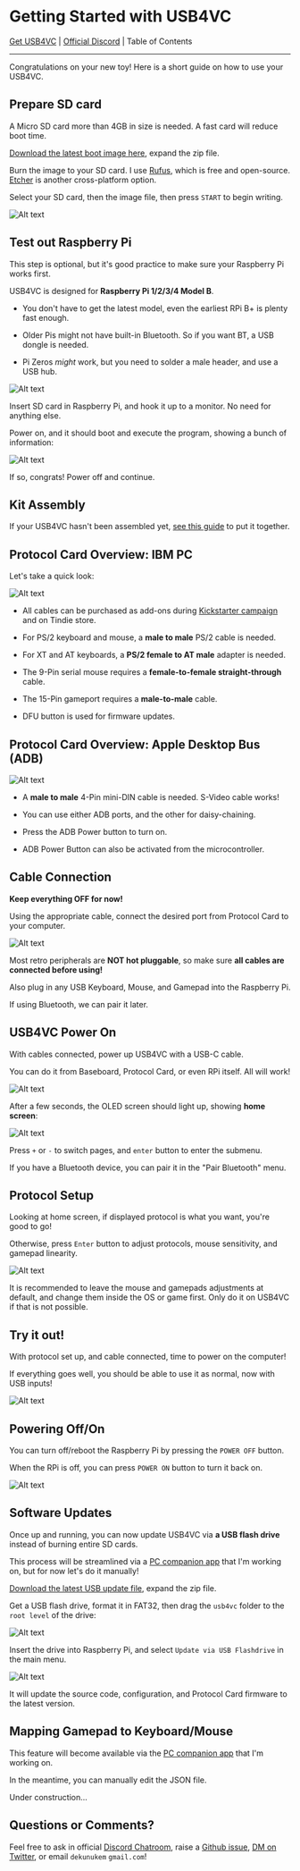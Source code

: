 # Getting Started with USB4VC

[Get USB4VC](https://www.kickstarter.com/projects/dekunukem/usb4vc-usb-inputs-on-retro-computers) | [Official Discord](https://discord.gg/HAuuh3pAmB) | Table of Contents

------

Congratulations on your new toy! Here is a short guide on how to use your USB4VC.

## Prepare SD card

A Micro SD card more than 4GB in size is needed. A fast card will reduce boot time.

[Download the latest boot image here](https://github.com/dekuNukem/USB4VC/releases/latest), expand the zip file.

Burn the image to your SD card. I use [Rufus](https://rufus.ie/en/), which is free and open-source. [Etcher](https://www.balena.io/etcher/) is another cross-platform option.

Select your SD card, then the image file, then press `START` to begin writing.

![Alt text](photos/rufus.png)


## Test out Raspberry Pi

This step is optional, but it's good practice to make sure your Raspberry Pi works first. 

USB4VC is designed for **Raspberry Pi 1/2/3/4 Model B**.

* You don't have to get the latest model, even the earliest RPi B+ is plenty fast enough.

* Older Pis might not have built-in Bluetooth. So if you want BT, a USB dongle is needed.

* Pi Zeros *might* work, but you need to solder a male header, and use a USB hub.

![Alt text](photos/rpis.jpeg)

Insert SD card in Raspberry Pi, and hook it up to a monitor. No need for anything else.

Power on, and it should boot and execute the program, showing a bunch of information:

![Alt text](photos/rpitest.jpeg)

If so, congrats! Power off and continue.

## Kit Assembly

If your USB4VC hasn't been assembled yet, [see this guide](/kit_assembly.md) to put it together.

## Protocol Card Overview: IBM PC

Let's take a quick look:

![Alt text](photos/ibmpcpc.jpeg)

* All cables can be purchased as add-ons during [Kickstarter campaign](kickstarter_info.md) and on Tindie store.

* For PS/2 keyboard and mouse, a **male to male** PS/2 cable is needed.

* For XT and AT keyboards, a **PS/2 female to AT male** adapter is needed.

* The 9-Pin serial mouse requires a **female-to-female straight-through** cable.

* The 15-Pin gameport requires a **male-to-male** cable.

* DFU button is used for firmware updates.

## Protocol Card Overview: Apple Desktop Bus (ADB)

![Alt text](photos/adbpc.jpeg)

* A **male to male** 4-Pin mini-DIN cable is needed. S-Video cable works!

* You can use either ADB ports, and the other for daisy-chaining.

* Press the ADB Power button to turn on.

* ADB Power Button can also be activated from the microcontroller.

## Cable Connection

**Keep everything OFF for now!**

Using the appropriate cable, connect the desired port from Protocol Card to your computer.

![Alt text](photos/connection.jpeg)

Most retro peripherals are **NOT hot pluggable**, so make sure **all cables are connected before using!**

Also plug in any USB Keyboard, Mouse, and Gamepad into the Raspberry Pi.

If using Bluetooth, we can pair it later.

## USB4VC Power On

With cables connected, power up USB4VC with a USB-C cable.

You can do it from Baseboard, Protocol Card, or even RPi itself. All will work!

![Alt text](photos/powerports.jpeg)

After a few seconds, the OLED screen should light up, showing **home screen**:

![Alt text](photos/oledhome.jpeg)

Press `+` or `-` to switch pages, and `enter` button to enter the submenu.

If you have a Bluetooth device, you can pair it in the "Pair Bluetooth" menu.

## Protocol Setup

Looking at home screen, if displayed protocol is what you want, you're good to go!

Otherwise, press `Enter` button to adjust protocols, mouse sensitivity, and gamepad linearity.

![Alt text](photos/msserial.jpeg)

It is recommended to leave the mouse and gamepads adjustments at default, and change them inside the OS or game first. Only do it on USB4VC if that is not possible.

## Try it out!

With protocol set up, and cable connected, time to power on the computer!

If everything goes well, you should be able to use it as normal, now with USB inputs!

![Alt text](photos/guide.gif)

## Powering Off/On

You can turn off/reboot the Raspberry Pi by pressing the `POWER OFF` button.

When the RPi is off, you can press `POWER ON` button to turn it back on.

![Alt text](photos/power_buttons.jpeg)

## Software Updates

Once up and running, you can now update USB4VC via **a USB flash drive** instead of burning entire SD cards.

This process will be streamlined via a [PC companion app](pc_configurator) that I'm working on, but for now let's do it manually!

[Download the latest USB update file](https://github.com/dekuNukem/USB4VC/releases/latest), expand the zip file.

Get a USB flash drive, format it in FAT32, then drag the `usb4vc` folder to the `root level` of the drive:

![Alt text](photos/usbdisk.png)

Insert the drive into Raspberry Pi, and select `Update via USB Flashdrive` in the main menu.

![Alt text](photos/usboled.jpeg)

It will update the source code, configuration, and Protocol Card firmware to the latest version.

## Mapping Gamepad to Keyboard/Mouse

This feature will become available via the [PC companion app](pc_configurator) that I'm working on.

In the meantime, you can manually edit the JSON file.

Under construction...

## Questions or Comments?

Feel free to ask in official [Discord Chatroom](https://discord.gg/HAuuh3pAmB), raise a [Github issue](https://github.com/dekuNukem/USB4VC/issues), [DM on Twitter](https://twitter.com/dekuNukem_), or email `dekunukem` `gmail.com`!

